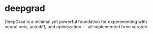 # deepgrad
DeepGrad is a minimal yet powerful foundation for experimenting with neural nets, autodiff, and optimization — all implemented from scratch.
